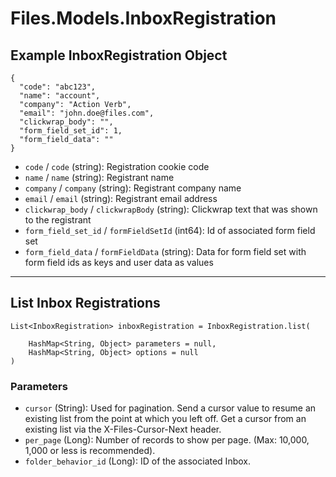 # Files.Models.InboxRegistration

## Example InboxRegistration Object

```
{
  "code": "abc123",
  "name": "account",
  "company": "Action Verb",
  "email": "john.doe@files.com",
  "clickwrap_body": "",
  "form_field_set_id": 1,
  "form_field_data": ""
}
```

* `code` / `code`  (string): Registration cookie code
* `name` / `name`  (string): Registrant name
* `company` / `company`  (string): Registrant company name
* `email` / `email`  (string): Registrant email address
* `clickwrap_body` / `clickwrapBody`  (string): Clickwrap text that was shown to the registrant
* `form_field_set_id` / `formFieldSetId`  (int64): Id of associated form field set
* `form_field_data` / `formFieldData`  (string): Data for form field set with form field ids as keys and user data as values


---

## List Inbox Registrations

```
List<InboxRegistration> inboxRegistration = InboxRegistration.list(
    
    HashMap<String, Object> parameters = null,
    HashMap<String, Object> options = null
)
```

### Parameters

* `cursor` (String): Used for pagination.  Send a cursor value to resume an existing list from the point at which you left off.  Get a cursor from an existing list via the X-Files-Cursor-Next header.
* `per_page` (Long): Number of records to show per page.  (Max: 10,000, 1,000 or less is recommended).
* `folder_behavior_id` (Long): ID of the associated Inbox.
